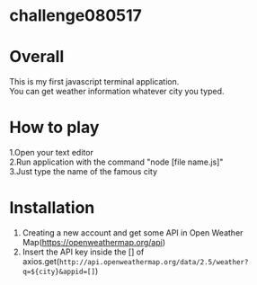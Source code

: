# challenge080517

# Overall  
This is my first javascript terminal application.  
You can get weather information whatever city you typed.  
  
# How to play  
1.Open your text editor  
2.Run application with the command "node [file name.js]"  
3.Just type the name of the famous city  
  
# Installation  
1. Creating a new account and get some API in Open Weather Map(https://openweathermap.org/api)  
2. Insert the API key inside the [] of axios.get(`http://api.openweathermap.org/data/2.5/weather?q=${city}&appid=[]`)  
  
